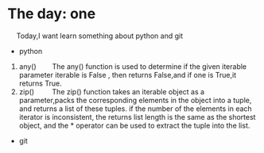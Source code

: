 # The day: one
&emsp; Today,I want learn something about python and git
- python
1.  any()
&emsp;&emsp;The any() function is used to determine if the given iterable parameter iterable is False , then returns False,and if one is True,it returns True.
2.  zip()
&emsp;&emsp; The zip() function takes an iterable object as a parameter,packs the corresponding elements in the object into a tuple, and returns a list of these tuples.
if the number of the elements in each iterator is inconsistent, the returns list length is the same as the shortest object, and the * operator can be used to extract the tuple into the list.
- git 